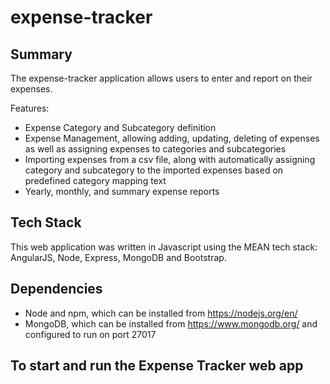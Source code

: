 # expense-tracker

## Summary
The expense-tracker application allows users to enter and report on their expenses.

Features:
* Expense Category and Subcategory definition
* Expense Management, allowing adding, updating, deleting of expenses as well as assigning expenses to categories and subcategories
* Importing expenses from a csv file, along with automatically assigning category and subcategory to the imported expenses based on predefined category mapping text
* Yearly, monthly, and summary expense reports

## Tech Stack
This web application was written in Javascript using the MEAN tech stack: AngularJS, Node, Express, MongoDB and Bootstrap.

## Dependencies
* Node and npm, which can be installed from https://nodejs.org/en/
* MongoDB, which can be installed from https://www.mongodb.org/ and configured to run on port 27017

## To start and run the Expense Tracker web app
